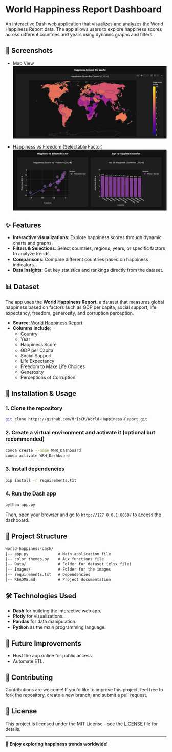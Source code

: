 # World Happiness Report Dashboard

An interactive Dash web application that visualizes and analyzes the World Happiness Report data. The app allows users to explore happiness scores across different countries and years using dynamic graphs and filters.

## 📸 Screenshots

- Map View
![Map View](Images/MapView.PNG)

- Happiness vs Freedom (Selectable Factor)
![Happiness vs Freedom](Images/Factor_and_Top.PNG)

## ✨ Features
- **Interactive visualizations**: Explore happiness scores through dynamic charts and graphs.
- **Filters & Selections**: Select countries, regions, years, or specific factors to analyze trends.
- **Comparisons**: Compare different countries based on happiness indicators.
- **Data Insights**: Get key statistics and rankings directly from the dataset.

## 📊 Dataset
The app uses the **World Happiness Report**, a dataset that measures global happiness based on factors such as GDP per capita, social support, life expectancy, freedom, generosity, and corruption perception.

- **Source**: [World Happiness Report](https://worldhappiness.report/)
- **Columns Include**:
  - Country
  - Year
  - Happiness Score
  - GDP per Capita
  - Social Support
  - Life Expectancy
  - Freedom to Make Life Choices
  - Generosity
  - Perceptions of Corruption

## 🚀 Installation & Usage
### **1. Clone the repository**
```bash
git clone https://github.com/MrIsCM/World-Happiness-Report.git
```

### **2. Create a virtual environment and activate it (optional but recommended)**
```bash
conda create --name WHR_Dashboard
conda activate WRH_Dashboard
```

### **3. Install dependencies**
```bash
pip install -r requirements.txt
```

### **4. Run the Dash app**
```bash
python app.py
```
Then, open your browser and go to `http://127.0.0.1:8050/` to access the dashboard.

## 📂 Project Structure
```
world-happiness-dash/
│-- app.py             # Main application file
|-- color_themes.py    # Aux functions file
│-- Data/              # Folder for dataset (xlsx file)
│-- Images/            # Folder for the images
│-- requirements.txt   # Dependencies
│-- README.md          # Project documentation
```

## 🛠 Technologies Used
- **Dash** for building the interactive web app.
- **Plotly** for visualizations.
- **Pandas** for data manipulation.
- **Python** as the main programming language.

## 🔮 Future Improvements
- Host the app online for public access.
- Automate ETL.

## 🤝 Contributing
Contributions are welcome! If you'd like to improve this project, feel free to fork the repository, create a new branch, and submit a pull request.

## 📜 License
This project is licensed under the MIT License - see the [LICENSE](LICENSE) file for details.

---

🚀 **Enjoy exploring happiness trends worldwide!**


